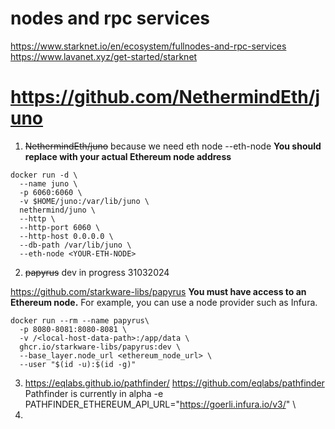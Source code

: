# nodes and rpc services
https://www.starknet.io/en/ecosystem/fullnodes-and-rpc-services
https://www.lavanet.xyz/get-started/starknet

# https://github.com/NethermindEth/juno
1) ~~NethermindEth/juno~~
because we need eth node
--eth-node <YOUR-ETH-NODE>
**You should replace <YOUR-ETH-NODE> with your actual Ethereum node address**
```shell
docker run -d \
  --name juno \
  -p 6060:6060 \
  -v $HOME/juno:/var/lib/juno \
  nethermind/juno \
  --http \
  --http-port 6060 \
  --http-host 0.0.0.0 \
  --db-path /var/lib/juno \
  --eth-node <YOUR-ETH-NODE>
```

2) ~~papyrus~~ dev in progress 31032024

https://github.com/starkware-libs/papyrus
**You must have access to an Ethereum node.** 
For example, you can use a node provider such as Infura.
```shell
docker run --rm --name papyrus\
  -p 8080-8081:8080-8081 \
  -v /<local-host-data-path>:/app/data \
  ghcr.io/starkware-libs/papyrus:dev \
  --base_layer.node_url <ethereum_node_url> \
  --user "$(id -u):$(id -g)"
```
3) https://eqlabs.github.io/pathfinder/
   https://github.com/eqlabs/pathfinder
   Pathfinder is currently in alpha
   -e PATHFINDER_ETHEREUM_API_URL="https://goerli.infura.io/v3/<project-id>" \
4) 